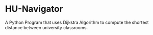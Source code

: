 # HU-Navigator
A Python Program that uses Dijkstra Algorithm to compute the shortest distance between university classrooms. 

